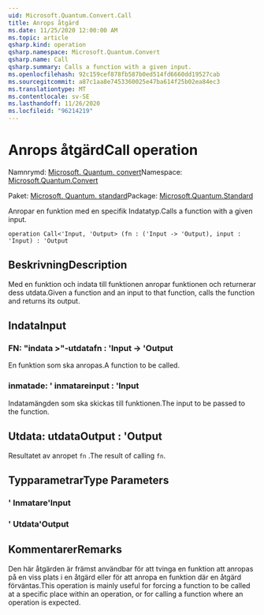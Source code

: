 ```yaml
---
uid: Microsoft.Quantum.Convert.Call
title: Anrops åtgärd
ms.date: 11/25/2020 12:00:00 AM
ms.topic: article
qsharp.kind: operation
qsharp.namespace: Microsoft.Quantum.Convert
qsharp.name: Call
qsharp.summary: Calls a function with a given input.
ms.openlocfilehash: 92c159cef878fb587b0ed514fd6660dd19527cab
ms.sourcegitcommit: a87c1aa8e7453360025e47ba614f25b02ea84ec3
ms.translationtype: MT
ms.contentlocale: sv-SE
ms.lasthandoff: 11/26/2020
ms.locfileid: "96214219"
---
```

# <a name="call-operation"></a><span data-ttu-id="8a189-102">Anrops åtgärd</span><span class="sxs-lookup"><span data-stu-id="8a189-102">Call operation</span></span>

<span data-ttu-id="8a189-103">Namnrymd: [Microsoft. Quantum. convert](xref:Microsoft.Quantum.Convert)</span><span class="sxs-lookup"><span data-stu-id="8a189-103">Namespace: [Microsoft.Quantum.Convert](xref:Microsoft.Quantum.Convert)</span></span>

<span data-ttu-id="8a189-104">Paket: [Microsoft. Quantum. standard](https://nuget.org/packages/Microsoft.Quantum.Standard)</span><span class="sxs-lookup"><span data-stu-id="8a189-104">Package: [Microsoft.Quantum.Standard](https://nuget.org/packages/Microsoft.Quantum.Standard)</span></span>


<span data-ttu-id="8a189-105">Anropar en funktion med en specifik Indatatyp.</span><span class="sxs-lookup"><span data-stu-id="8a189-105">Calls a function with a given input.</span></span>

```qsharp
operation Call<'Input, 'Output> (fn : ('Input -> 'Output), input : 'Input) : 'Output
```


## <a name="description"></a><span data-ttu-id="8a189-106">Beskrivning</span><span class="sxs-lookup"><span data-stu-id="8a189-106">Description</span></span>

<span data-ttu-id="8a189-107">Med en funktion och indata till funktionen anropar funktionen och returnerar dess utdata.</span><span class="sxs-lookup"><span data-stu-id="8a189-107">Given a function and an input to that function, calls the function and returns its output.</span></span>

## <a name="input"></a><span data-ttu-id="8a189-108">Indata</span><span class="sxs-lookup"><span data-stu-id="8a189-108">Input</span></span>

### <a name="fn--input---output"></a><span data-ttu-id="8a189-109">FN: "indata >"-utdata</span><span class="sxs-lookup"><span data-stu-id="8a189-109">fn : 'Input -> 'Output</span></span>

<span data-ttu-id="8a189-110">En funktion som ska anropas.</span><span class="sxs-lookup"><span data-stu-id="8a189-110">A function to be called.</span></span>


### <a name="input--input"></a><span data-ttu-id="8a189-111">inmatade: ' inmatare</span><span class="sxs-lookup"><span data-stu-id="8a189-111">input : 'Input</span></span>

<span data-ttu-id="8a189-112">Indatamängden som ska skickas till funktionen.</span><span class="sxs-lookup"><span data-stu-id="8a189-112">The input to be passed to the function.</span></span>



## <a name="output--output"></a><span data-ttu-id="8a189-113">Utdata: utdata</span><span class="sxs-lookup"><span data-stu-id="8a189-113">Output : 'Output</span></span>

<span data-ttu-id="8a189-114">Resultatet av anropet `fn` .</span><span class="sxs-lookup"><span data-stu-id="8a189-114">The result of calling `fn`.</span></span>

## <a name="type-parameters"></a><span data-ttu-id="8a189-115">Typparametrar</span><span class="sxs-lookup"><span data-stu-id="8a189-115">Type Parameters</span></span>

### <a name="input"></a><span data-ttu-id="8a189-116">' Inmatare</span><span class="sxs-lookup"><span data-stu-id="8a189-116">'Input</span></span>


### <a name="output"></a><span data-ttu-id="8a189-117">' Utdata</span><span class="sxs-lookup"><span data-stu-id="8a189-117">'Output</span></span>



## <a name="remarks"></a><span data-ttu-id="8a189-118">Kommentarer</span><span class="sxs-lookup"><span data-stu-id="8a189-118">Remarks</span></span>

<span data-ttu-id="8a189-119">Den här åtgärden är främst användbar för att tvinga en funktion att anropas på en viss plats i en åtgärd eller för att anropa en funktion där en åtgärd förväntas.</span><span class="sxs-lookup"><span data-stu-id="8a189-119">This operation is mainly useful for forcing a function to be called at a specific place within an operation, or for calling a function where an operation is expected.</span></span>